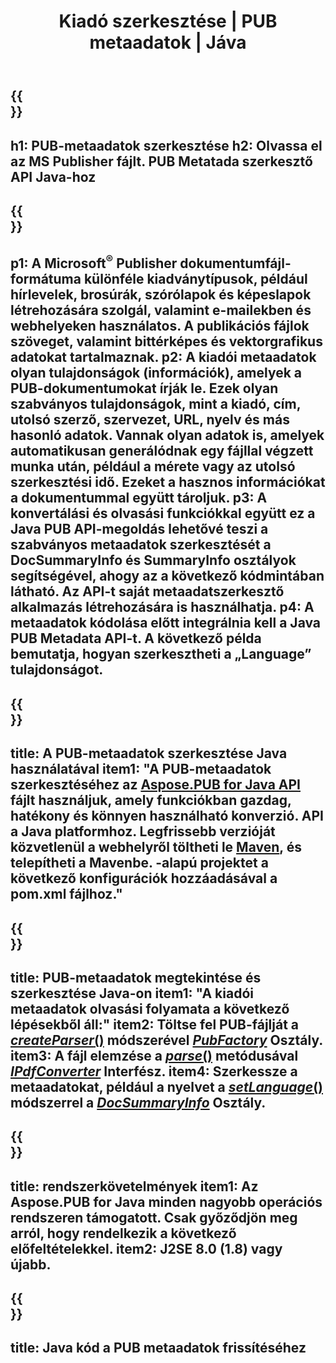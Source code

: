 ﻿---
translation: true
template: /_templates/metadata-java.md
title: Kiadó szerkesztése | PUB metaadatok | Jáva
description: Olvassa el a megjelenítői metaadatokat a PUB Java API-megoldással. A natív Java API hozzáférést biztosít a SummaryInfo és DocSummaryInfo tulajdonságokhoz.
url: /java/metadata/pub/
metakeywords: pub metaadatok szerkesztése java, publikációs fájl metaadatok java, kiadói metaadat szerkesztő java, publikációs fájl olvasása metaadatok java, publikációs metaadatok olvasása java
family: pub
platformtag: java
feature: metadata
aliases: /java/metadata/
---

{{<section banner>}}
---
h1: PUB-metaadatok szerkesztése
h2: Olvassa el az MS Publisher fájlt. PUB Metatada szerkesztő API Java-hoz
---

{{<section overview>}}
---
p1: A Microsoft<sup>®</sup> Publisher dokumentumfájl-formátuma különféle kiadványtípusok, például hírlevelek, brosúrák, szórólapok és képeslapok létrehozására szolgál, valamint e-mailekben és webhelyeken használatos. A publikációs fájlok szöveget, valamint bittérképes és vektorgrafikus adatokat tartalmaznak.
p2: A kiadói metaadatok olyan tulajdonságok (információk), amelyek a PUB-dokumentumokat írják le. Ezek olyan szabványos tulajdonságok, mint a kiadó, cím, utolsó szerző, szervezet, URL, nyelv és más hasonló adatok. Vannak olyan adatok is, amelyek automatikusan generálódnak egy fájllal végzett munka után, például a mérete vagy az utolsó szerkesztési idő. Ezeket a hasznos információkat a dokumentummal együtt tároljuk.
p3: A konvertálási és olvasási funkciókkal együtt ez a Java PUB API-megoldás lehetővé teszi a szabványos metaadatok szerkesztését a DocSummaryInfo és SummaryInfo osztályok segítségével, ahogy az a következő kódmintában látható. Az API-t saját metaadatszerkesztő alkalmazás létrehozására is használhatja.
p4: A metaadatok kódolása előtt integrálnia kell a Java PUB Metadata API-t. A következő példa bemutatja, hogyan szerkesztheti a „Language” tulajdonságot.
---

{{<section widget>}}
---
title: A PUB-metaadatok szerkesztése Java használatával
item1: "A PUB-metaadatok szerkesztéséhez az [Aspose.PUB for Java API](https://products.aspose.com/pub/java) fájlt használjuk, amely funkciókban gazdag, hatékony és könnyen használható konverzió. API a Java platformhoz. Legfrissebb verzióját közvetlenül a webhelyről töltheti le [Maven](https://repository.aspose.com/webapp/#/artifacts/browse/tree/General/repo/com/aspose/aspose-pub), és telepítheti a Mavenbe. -alapú projektet a következő konfigurációk hozzáadásával a pom.xml fájlhoz."
---

{{<section feature1>}}
---
title: PUB-metaadatok megtekintése és szerkesztése Java-on
item1: "A kiadói metaadatok olvasási folyamata a következő lépésekből áll:"
item2: Töltse fel PUB-fájlját a [*createParser*()](https://apireference.aspose.com/pub/java/com.aspose.pub/PubFactory#createParser-java.lang.String-) módszerével [*PubFactory*](https://apireference.aspose.com/pub/java/com.aspose.pub/PubFactory) Osztály.
item3: A fájl elemzése a [*parse*()](https://apireference.aspose.com/pub/java/com.aspose.pub/IPubParser#parse--) metódusával [*IPdfConverter*](https://apireference.aspose.com/pub/java/com.aspose.pub/IPubParser) Interfész.
item4: Szerkessze a metaadatokat, például a nyelvet a [*setLanguage*()](https://apireference.aspose.com/pub/java/com.aspose.pub/DocSummaryInfo#setLanguage-java.lang.String-) módszerrel a [*DocSummaryInfo*](https://apireference.aspose.com/pub/java/com.aspose.pub/DocSummaryInfo) Osztály.
---

{{<section feature2>}}
---
title: rendszerkövetelmények
item1: Az Aspose.PUB for Java minden nagyobb operációs rendszeren támogatott. Csak győződjön meg arról, hogy rendelkezik a következő előfeltételekkel.
item2: J2SE 8.0 (1.8) vagy újabb.
---

{{<section codeexample>}}
---
title: Java kód a PUB metaadatok frissítéséhez
---